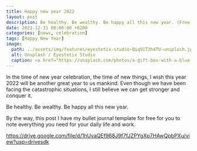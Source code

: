```yaml
---
title: Happy new year 2022
layout: post
description: Be healthy. Be wealthy. Be happy all this new year. (Free bullet journal)
date: 2021-12-31 00:00:00 +0200
categories: [news, celebration]
tags: [Happy New Year]
image:
  path: ../assets/img/features/eyestetix-studio-Qiq9IT3h4TU-unsplash.jpg
  alt: Unsplash / Eyestetix Studio
  caption: <a href="https://unsplash.com/photos/a-gift-box-with-a-blue-ribbon-and-a-bow-is-surrounded-by-confetti-Qiq9IT3h4TU">Unsplash / Eyestetix Studio</a>
---
```


In the time of new year celebration, the time of new things, I wish this year 2022 will be another great year to us mankind. Even though we have been facing the catastrophic situations, I still believe we can get stronger and conquer it.

Be healthy. Be wealthy. Be happy all this new year.

By the way, this post I have my bullet journal template for free for you to note everything you need for your daily life and work.

<https://drive.google.com/file/d/1hUvaQEf968J9f7fJZPYgXp7HAwQpbPXu/view?usp=drivesdk>
